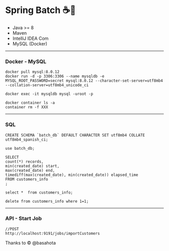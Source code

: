 # Spring Batch ☕🚀

- Java >= 8
- Maven
- IntelliJ IDEA Com
- MySQL (Docker)

<hr>

### Docker - MySQL

```
docker pull mysql:8.0.12
docker run -d -p 3306:3306 --name mysqldb -e MYSQL_ROOT_PASSWORD=secret mysql:8.0.12 --character-set-server=utf8mb4 --collation-server=utf8mb4_unicode_ci

docker exec -it mysqldb mysql -uroot -p

docker container ls -a
container rm -f XXX
```
<hr>

### SQL
```
CREATE SCHEMA `batch_db` DEFAULT CHARACTER SET utf8mb4 COLLATE utf8mb4_spanish_ci;

use batch_db;

SELECT
count(*) records,
min(created_date) start,
max(created_date) end,
timediff(max(created_date), min(created_date)) elapsed_time
FROM customers_info
;

select *  from customers_info;

delete from customers_info where 1=1;
```

<hr>

### API - Start Job
```
//POST
http://localhost:9191/jobs/importCustomers
```

Thanks to &copy; @basahota
